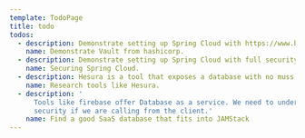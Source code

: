 ```yaml
---
template: TodoPage
title: todo
todos:
  - description: Demonstrate setting up Spring Cloud with https://www.hashicorp.com/products/vault.
    name: Demonstrate Vault from hashicorp.
  - description: Demonstrate setting up Spring Cloud with full security (https, ssh, basic credentials).
    name: Securing Spring Cloud.
  - description: Hesura is a tool that exposes a database with no muss or fuss.
    name: Research tools like Hesura.
  - description: '
      Tools like firebase offer Database as a service. We need to understand
      security if we are calling from the client.'
    name: Find a good SaaS database that fits into JAMStack
---
```

